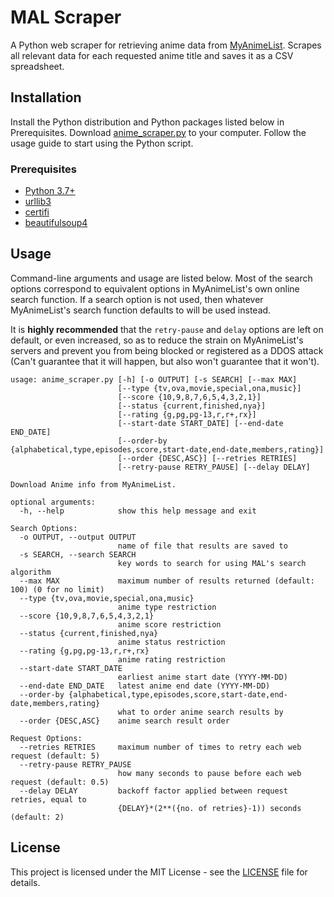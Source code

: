 # MAL Scraper
A Python web scraper for retrieving anime data from [MyAnimeList](https://myanimelist.net/).
Scrapes all relevant data for each requested anime title and saves it as a CSV spreadsheet.

## Installation

Install the Python distribution and Python packages listed below in Prerequisites.
Download [anime_scraper.py](./anime_scraper.py) to your computer.
Follow the usage guide to start using the Python script.

### Prerequisites

- [Python 3.7+](https://www.python.org/downloads/)
- [urllib3](https://urllib3.readthedocs.io/en/latest/)
- [certifi](https://pypi.org/project/certifi/)
- [beautifulsoup4](https://www.crummy.com/software/BeautifulSoup/)

##  Usage
Command-line arguments and usage are listed below. Most of the search options correspond
to equivalent options in MyAnimeList's own online search function. If a search option
is not used, then whatever MyAnimeList's search function defaults to will be used instead.

It is **highly recommended** that the `retry-pause` and `delay` options are left on
default, or even increased, so as to reduce the strain on MyAnimeList's servers and
prevent you from being blocked or registered as a DDOS attack (Can't guarantee
that it will happen, but also won't guarantee that it won't).


```
usage: anime_scraper.py [-h] [-o OUTPUT] [-s SEARCH] [--max MAX]
                        [--type {tv,ova,movie,special,ona,music}]
                        [--score {10,9,8,7,6,5,4,3,2,1}]
                        [--status {current,finished,nya}]
                        [--rating {g,pg,pg-13,r,r+,rx}]
                        [--start-date START_DATE] [--end-date END_DATE]
                        [--order-by {alphabetical,type,episodes,score,start-date,end-date,members,rating}]
                        [--order {DESC,ASC}] [--retries RETRIES]
                        [--retry-pause RETRY_PAUSE] [--delay DELAY]

Download Anime info from MyAnimeList.

optional arguments:
  -h, --help            show this help message and exit

Search Options:
  -o OUTPUT, --output OUTPUT
                        name of file that results are saved to
  -s SEARCH, --search SEARCH
                        key words to search for using MAL's search algorithm
  --max MAX             maximum number of results returned (default: 100) (0 for no limit)
  --type {tv,ova,movie,special,ona,music}
                        anime type restriction
  --score {10,9,8,7,6,5,4,3,2,1}
                        anime score restriction
  --status {current,finished,nya}
                        anime status restriction
  --rating {g,pg,pg-13,r,r+,rx}
                        anime rating restriction
  --start-date START_DATE
                        earliest anime start date (YYYY-MM-DD)
  --end-date END_DATE   latest anime end date (YYYY-MM-DD)
  --order-by {alphabetical,type,episodes,score,start-date,end-date,members,rating}
                        what to order anime search results by
  --order {DESC,ASC}    anime search result order

Request Options:
  --retries RETRIES     maximum number of times to retry each web request (default: 5)
  --retry-pause RETRY_PAUSE
                        how many seconds to pause before each web request (default: 0.5)
  --delay DELAY         backoff factor applied between request retries, equal to
                        {DELAY}*(2**({no. of retries}-1)) seconds (default: 2)

```

## License

This project is licensed under the MIT License - see the [LICENSE](LICENSE) file for details.
